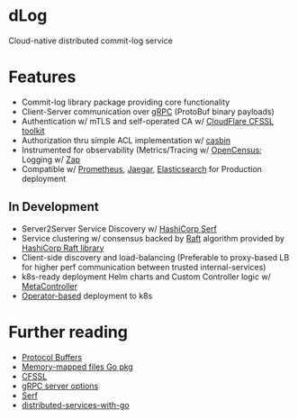 # dLog
Cloud-native distributed commit-log service
# Features
- Commit-log library package providing core functionality
- Client-Server communication over [gRPC](https://grpc.io/) (ProtoBuf binary payloads)
- Authentication w/ mTLS and self-operated CA w/ [CloudFlare CFSSL toolkit](https://github.com/cloudflare/cfssl) 
- Authorization thru simple ACL implementation w/ [casbin](https://github.com/casbin/casbin)
- Instrumented for observability (Metrics/Tracing w/ [OpenCensus](https://opencensus.io/); Logging w/ [Zap](https://github.com/uber-go/zap)
- Compatible w/ [Prometheus](https://prometheus.io/), [Jaegar](https://www.jaegertracing.io/), [Elasticsearch](https://www.elastic.co/) for Production deployment
## In Development
- Server2Server Service Discovery w/ [HashiCorp Serf](https://github.com/hashicorp/serf)
- Service clustering w/ consensus backed by [Raft](https://raft.github.io/) algorithm provided by [HashiCorp Raft library](https://github.com/hashicorp/raft)
- Client-side discovery and load-balancing (Preferable to proxy-based LB for higher perf communication between trusted internal-services)
- k8s-ready deployment Helm charts and Custom Controller logic w/ [MetaController](https://metacontroller.github.io/metacontroller/intro.html)
- [Operator-based](https://operatorhub.io/what-is-an-operator) deployment to k8s
# Further reading
- [Protocol Buffers](https://developers.google.com/protocol-buffers)
- [Memory-mapped files Go pkg](https://pkg.go.dev/github.com/tysontate/gommap)
- [CFSSL](https://blog.cloudflare.com/introducing-cfssl/)
- [gRPC server options](https://godoc.org/google.golang.org/grpc#ServerOption)
- [Serf](https://www.serf.io/)
- [distributed-services-with-go](https://pragprog.com/book/tjgo/distributed-services-with-go)
